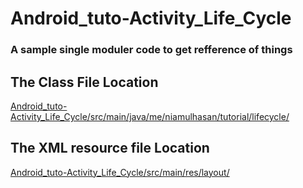 # Android_tuto-Activity_Life_Cycle

### A sample single moduler code to get refference of things

## The Class File Location
[Android_tuto-Activity_Life_Cycle/src/main/java/me/niamulhasan/tutorial/lifecycle/](/src/main/java/me/niamulhasan/tutorial/lifecycle/)

## The XML resource file Location
[Android_tuto-Activity_Life_Cycle/src/main/res/layout/](/src/main/res/layout/)
